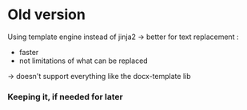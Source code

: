 # Old version

Using <Plawn> template engine instead of jinja2 -> better for text replacement :

- faster
- not limitations of what can be replaced

-> doesn't support everything like the docx-template lib

### Keeping it, if needed for later
